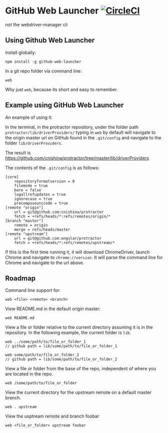 # GitHub Web Launcher [![CircleCI](https://circleci.com/gh/cnishina/github-web-launcher.svg?style=svg)](https://circleci.com/gh/cnishina/github-web-launcher)

not the webdriver-manager cli

## Using Github Web Launcher

Install globally:
```
npm install -g github-web-launcher
```

In a git repo folder via command line:
```
web
```

Why just `web`, because its short and easy to remember.


## Example using GitHub Web Launcher

An example of using it:

In the terminal, in the protractor repository, under the folder path `protractor/lib/driverProviders/` typing in `web` by default will navigate to the origin master url on GitHub found in the `.git/config` and navigate to the folder `lib/driverProviders`.

The result is https://github.com/cnishina/protractor/tree/master/lib/driverProviders

The contents of the `.git/config` is as follows:
```
[core]
	repositoryformatversion = 0
	filemode = true
	bare = false
	logallrefupdates = true
	ignorecase = true
	precomposeunicode = true
[remote "origin"]
	url = git@github.com:cnishina/protractor
	fetch = +refs/heads/*:refs/remotes/origin/*
[branch "master"]
	remote = origin
	merge = refs/heads/master
[remote "upstream"]
	url = git@github.com:angular/protractor
	fetch = +refs/heads/*:refs/remotes/upstream/*
```

If this is the first time running it, it will download ChromeDriver, launch Chrome and navigate to `chrome://version`. It will parse the command line for Chrome and navigate to the url above.

## Roadmap

Command line support for:
```
web <file> <remote> <branch>
```

View README.md in the default origin master:
```
web README.md
```

View a file or folder relative to the current directory assuming it is in the repository. In the following example, the current folder is `lib`.
```
web ../some/path/to/file_or_folder_1 
// github path = lib/some/path/to/file_or_folder_1

web some/path/to/file_or_folder_2
// github path = lib/some/path/to/file_or_folder_2
```

View a file or folder from the base of the repo, independent of where you are located in the repo.
```
web /some/path/to/file_or_folder
```

View the current directory for the upstream remote on a default master branch.
```
web . upstream
```

View the usptream remote and branch foobar
```
web <file_or_folder> upstream foobar
```